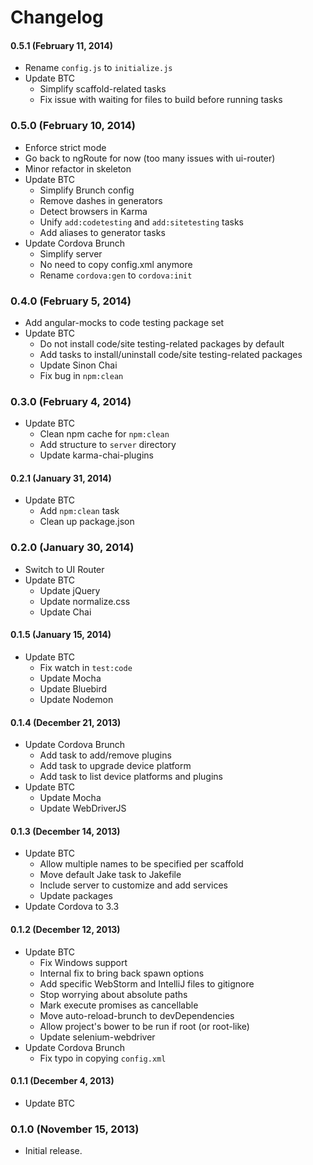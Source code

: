 # Changelog

#### 0.5.1 (February 11, 2014)
- Rename `config.js` to `initialize.js`
- Update BTC
  - Simplify scaffold-related tasks
  - Fix issue with waiting for files to build before running tasks

### 0.5.0 (February 10, 2014)
- Enforce strict mode
- Go back to ngRoute for now (too many issues with ui-router)
- Minor refactor in skeleton
- Update BTC
  - Simplify Brunch config
  - Remove dashes in generators
  - Detect browsers in Karma
  - Unify `add:codetesting` and `add:sitetesting` tasks
  - Add aliases to generator tasks
- Update Cordova Brunch
  - Simplify server
  - No need to copy config.xml anymore
  - Rename `cordova:gen` to `cordova:init`

### 0.4.0 (February 5, 2014)
- Add angular-mocks to code testing package set
- Update BTC
  - Do not install code/site testing-related packages by default
  - Add tasks to install/uninstall code/site testing-related packages
  - Update Sinon Chai
  - Fix bug in `npm:clean`

### 0.3.0 (February 4, 2014)
- Update BTC
  - Clean npm cache for `npm:clean`
  - Add structure to `server` directory
  - Update karma-chai-plugins

#### 0.2.1 (January 31, 2014)
- Update BTC
  - Add `npm:clean` task
  - Clean up package.json

### 0.2.0 (January 30, 2014)
- Switch to UI Router
- Update BTC
  - Update jQuery
  - Update normalize.css
  - Update Chai

#### 0.1.5 (January 15, 2014)
- Update BTC
  - Fix watch in `test:code`
  - Update Mocha
  - Update Bluebird
  - Update Nodemon

#### 0.1.4 (December 21, 2013)
- Update Cordova Brunch
  - Add task to add/remove plugins
  - Add task to upgrade device platform
  - Add task to list device platforms and plugins
- Update BTC
  - Update Mocha
  - Update WebDriverJS

#### 0.1.3 (December 14, 2013)
- Update BTC
  - Allow multiple names to be specified per scaffold
  - Move default Jake task to Jakefile
  - Include server to customize and add services
  - Update packages
- Update Cordova to 3.3

#### 0.1.2 (December 12, 2013)
- Update BTC
  - Fix Windows support
  - Internal fix to bring back spawn options
  - Add specific WebStorm and IntelliJ files to gitignore
  - Stop worrying about absolute paths
  - Mark execute promises as cancellable
  - Move auto-reload-brunch to devDependencies
  - Allow project's bower to be run if root (or root-like)
  - Update selenium-webdriver
- Update Cordova Brunch
  - Fix typo in copying `config.xml`

#### 0.1.1 (December 4, 2013)
- Update BTC

### 0.1.0 (November 15, 2013)
- Initial release.
